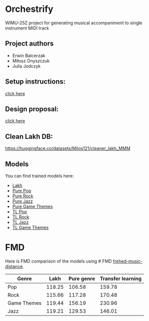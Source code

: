 # Orchestrify
WIMU-25Z project for generating musical accompaniment to single instrument MIDI track

## Project authors
- Erwin Balcerzak
- Miłosz Onyszczuk
- Julia Jodczyk

## Setup instructions:
[click here](./docs/SetUp.md)

## Design proposal:
[click here](./docs/DesignProposal.md)

## Clean Lakh DB:
https://huggingface.co/datasets/Milos121/cleaner_lakh_MMM

## Models
You can find trained models here:
- [Lakh](https://huggingface.co/rasta3050/aiguru_lakh)
- [Pure Pop](https://huggingface.co/rasta3050/aiguru_pop)
- [Pure Rock](https://huggingface.co/rasta3050/aiguru_rock)
- [Pure Jazz](https://huggingface.co/rasta3050/aiguru_jazz)
- [Pure Game Themes](https://huggingface.co/rasta3050/aiguru_game_themes)
- [TL Pop](https://huggingface.co/rasta3050/lakh_pop_transfer_model)
- [TL Rock](https://huggingface.co/rasta3050/lakh_rock_transfer_model)
- [TL Jazz](https://huggingface.co/rasta3050/lakh_jazz_transfer_model)
- [TL Game Themes](https://huggingface.co/rasta3050/lakh_game_themes_transfer_model)

# FMD
Here is FMD comparison of the models using # FMD
[frehed-music-distance](https://github.com/jryban/frechet-music-distance).

| Genre            | Lakh   | Pure genre     | Transfer learning |
| ---------------- | ------ | -------------- | ---------------- |
| Pop              | 118.25 | 106.58         |  159.78          |
| Rock             | 115.66 | 117.28         |  170.48          |
| Game Themes      | 119.44 | 156.19         |  230.96          |
| Jazz             | 119.21 | 129.53         |  146.01          |
